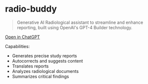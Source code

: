 # radio-buddy
> Generative AI Radiological assistant to streamline and enhance reporting, built using OpenAI's GPT-4 Builder technology.

[Open in ChatGPT](https://chatgpt.com/g/g-CicjcA7vw-radiology-buddy?oai-dm=1)


Capabilities:
- Generates precise study reports
- Autocorrects and suggests content
- Translates reports
- Analyzes radiological documents
- Summarizes critical findings
